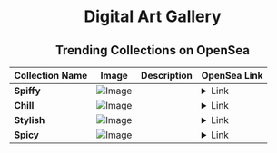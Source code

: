 <div align="center">

# Digital Art Gallery

## Trending Collections on OpenSea

| Collection Name                       | Image                                                                                     | Description                       | OpenSea Link                                                                                          |
|---------------------------------------|-------------------------------------------------------------------------------------------|-----------------------------------|--------------------------------------------------------------------------------------------------------|
| **Spiffy** | ![Image](https://i.seadn.io/s/raw/files/1a8804cc0ac8ac0e0d4ebdf5b58b824d.jpg?w=500&auto=format?w=200&auto=format) |  | <details><summary>Link</summary>[Spiffy](https://opensea.io/collection/spiffy-381)</details> |
| **Chill** | ![Image](https://i.seadn.io/s/raw/files/76b1e8f571ab59d8635f2420e2543f4a.jpg?w=500&auto=format?w=200&auto=format) |  | <details><summary>Link</summary>[Chill](https://opensea.io/collection/chill-479)</details> |
| **Stylish** | ![Image](https://i.seadn.io/s/raw/files/d21f80cd081398239a366a3773b5448b.jpg?w=500&auto=format?w=200&auto=format) |  | <details><summary>Link</summary>[Stylish](https://opensea.io/collection/stylish-389)</details> |
| **Spicy** | ![Image](https://i.seadn.io/s/raw/files/0045ab5666157a624c3fda07baff431e.jpg?w=500&auto=format?w=200&auto=format) |  | <details><summary>Link</summary>[Spicy](https://opensea.io/collection/spicy-372)</details> |

</div>